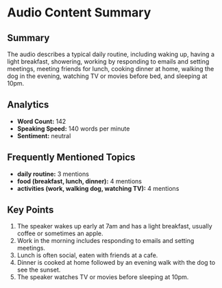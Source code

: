 # Audio Content Summary

## Summary
The audio describes a typical daily routine, including waking up, having a light breakfast, showering, working by responding to emails and setting meetings, meeting friends for lunch, cooking dinner at home, walking the dog in the evening, watching TV or movies before bed, and sleeping at 10pm.

## Analytics
- **Word Count:** 142
- **Speaking Speed:** 140 words per minute
- **Sentiment:** neutral

## Frequently Mentioned Topics
- **daily routine:** 3 mentions
- **food (breakfast, lunch, dinner):** 4 mentions
- **activities (work, walking dog, watching TV):** 4 mentions

## Key Points
1. The speaker wakes up early at 7am and has a light breakfast, usually coffee or sometimes an apple.
2. Work in the morning includes responding to emails and setting meetings.
3. Lunch is often social, eaten with friends at a cafe.
4. Dinner is cooked at home followed by an evening walk with the dog to see the sunset.
5. The speaker watches TV or movies before sleeping at 10pm.

